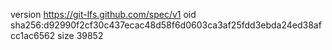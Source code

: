 version https://git-lfs.github.com/spec/v1
oid sha256:d92990f2cf30c437ecac48d58f6d0603ca3af25fdd3ebda24ed38afcc1ac6562
size 39852
